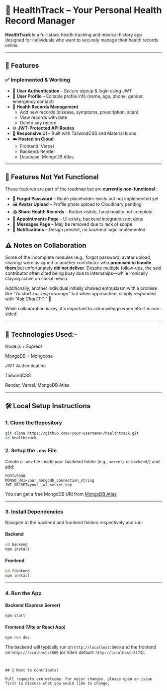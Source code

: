 # 🏥 HealthTrack – Your Personal Health Record Manager

**HealthTrack** is a full-stack health tracking and medical history app designed for individuals who want to securely manage their health records online.

---

## 🌟 Features

### ✅ Implemented & Working

- 🔐 **User Authentication** – Secure signup & login using JWT
- 👤 **User Profile** – Editable profile info (name, age, phone, gender, emergency contact)
- 📝 **Health Records Management**
  - Add new records (disease, symptoms, prescription, scan)
  - View records with date
  - Delete any record
- ⚙️ **JWT-Protected API Routes**
- 📱 **Responsive UI** – Built with TailwindCSS and Material Icons
- ☁️ **Hosted on Cloud**
  - Frontend: Vercel
  - Backend: Render
  - Database: MongoDB Atlas

---

## 🚧 Features Not Yet Functional


These features are part of the roadmap but are **currently non-functional** :

- 🔁 **Forgot Password** – Route placeholder exists but not implemented yet
- 🖼 **Avatar Upload** – Profile photo upload to Cloudinary pending
- 📤 **Share Health Records** – Button visible, functionality not complete
- 📅 **Appointments Page** – UI exists, backend integration not done
- 💬 **Messages Page** – May be removed due to lack of scope
- 🔔 **Notifications** – Design present, no backend logic implemented
## ⚠️ Notes on Collaboration

Some of the incomplete modules (e.g., forgot password, avatar upload, sharing) were assigned to another contributor who **promised to handle them** but unfortunately **did not deliver**. Despite multiple follow-ups, the said contributor often cited being busy due to internships—while ironically staying active on social media.

Additionally, another individual initially showed enthusiasm with a promise like _"Tu start kar, help karunga"_ but when approached, simply responded with _"Ask ChatGPT."_ 🙂

While collaboration is key, it's important to acknowledge when effort is one-sided.


---
## 💾 Technologies Used:-
Node.js + Express

MongoDB + Mongoose

JWT Authentication

TailwindCSS

Render, Vercel, MongoDB Atlas

---

## 🛠️ Local Setup Instructions

### 1. Clone the Repository

```bash
git clone https://github.com/<your-username>/healthtrack.git
cd healthtrack
````

### 2. Setup the `.env` File

Create a `.env` file inside your backend folder (e.g., `server/` or `backend/`) and add:

```env
PORT=5000
MONGO_URI=your_mongodb_connection_string
JWT_SECRET=your_jwt_secret_key
```

You can get a free MongoDB URI from [MongoDB Atlas](https://www.mongodb.com/cloud/atlas).

---

### 3. Install Dependencies

Navigate to the backend and frontend folders respectively and run:

#### Backend

```bash
cd backend
npm install
```

#### Frontend

```bash
cd frontend
npm install
```

---

### 4. Run the App

#### Backend (Express Server)

```bash
npm start
```

#### Frontend (Vite or React App)

```bash
npm run dev
```

The backend will typically run on `http://localhost:5000` and the frontend on `http://localhost:3000` (or Vite’s default: `http://localhost:5173`).

```


## 📌 Want to Contribute?

Pull requests are welcome. For major changes, please open an issue first to discuss what you would like to change.

